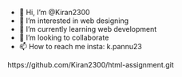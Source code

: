 - 👋 Hi, I’m @Kiran2300
- 👀 I’m interested in web designing
- 🌱 I’m currently learning web development
- 💞️ I’m looking to collaborate 
- 📫 How to reach me insta: k.pannu23

<!---
Kiran2300/Kiran2300 is a ✨ special ✨ repository because its `README.md` (this file) appears on your GitHub profile.
You can click the Preview link to take a look at your changes.
---> https://github.com/Kiran2300/html-assignment.git
